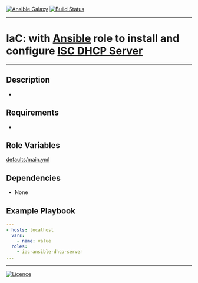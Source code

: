 [![Ansible Galaxy](https://img.shields.io/badge/Ansible%20Galaxy-Servidor%20DHCP-blue.svg)](https://galaxy.ansible.com/wluisaraujo/iac-ansible-dhcp-server)  [![Build Status](https://travis-ci.org/wluisaraujo/iac-ansible-dhcp-server.svg?branch=master)](https://travis-ci.org/wluisaraujo/iac-ansible-dhcp-server)

---
# IaC: with [Ansible](https://www.ansible.com) role to install and configure [ISC DHCP Server](https://www.isc.org/downloads/dhcp/)
------------

Description
------------

 *

Requirements
------------

 *

Role Variables
--------------

[defaults/main.yml](defaults/main.yml)

Dependencies
------------

* None

Example Playbook
----------------
```yaml
---
- hosts: localhost
  vars:
    - name: value
  roles:
    - iac-ansible-dhcp-server
...    
```

----------------
[![Licence](https://img.shields.io/badge/License-GPL%20v3-red.svg)](https://www.gnu.org/licenses/gpl-3.0.pt-br.html)
